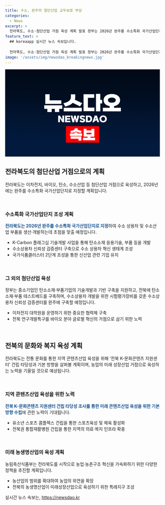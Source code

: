```yaml
---
title: 수소, 완주의 첨단산업 교두보로 부상
categories:
  - News
excerpt: >
  전라북도, 수소·첨단산업 거점 육성 계획 발표 정부는 2026년 완주를 수소특화 국가산업단지로 지정, 미래산업 육성을 위한 혁신기업과 신규 투자 유치 계획. 수소상용차 및 수소산업 부품 개발을 위한 수소특화 국가산업단지 조성. 첨단산업의 핵심 거점으로 탄소소재·부품기업을 지원하고, K-Carbon 플래그십 사업을 통한 탄소소재 기술개발 확대. 농생명산업 지원을 통해 산업용지 확대, 해양 무인장비 시험평가장비 구축 등 미래 농생명산업 육성 계획.
feature_text: >
  ## koreaapp 실시간 뉴스 속보입니다.

  전라북도, 수소·첨단산업 거점 육성 계획 발표 정부는 2026년 완주를 수소특화 국가산업단지로 지정, 미래산업 육성을 위한 혁신기업과 신규 투자 유치 계획. 수소상용차 및 수소산업 부품 개발을 위한 수소특화 국가산업단지 조성. 첨단산업의 핵심 거점으로 탄소소재·부품기업을 지원하고, K-Carbon 플래그십 사업을 통한 탄소소재 기술개발 확대. 농생명산업 지원을 통해 산업용지 확대, 해양 무인장비 시험평가장비 구축 등 미래 농생명산업 육성 계획.
image: '/assets/img/newsdao_breakingnews.jpg'
---
```


<p><img src="/assets/img/newsdao_breakingnews.jpg" alt="koreaapp 속보" /></p>

<h2 data-ke-size="size26">전라북도의 첨단산업 거점으로의 계획</h2>

<p>전라북도는 이차전지, 바이오, 탄소, 수소산업 등 첨단산업 거점으로 육성하고, 2026년에는 완주를 수소특화 국가산업단지로 지정할 계획입니다.</p>

<p data-ke-size="size16">&nbsp;</p>

<h3>수소특화 국가산업단지 조성 계획</h3>

<p><b><span style="color: #1a5490;">전라북도는 2026년 완주를 수소특화 국가산업단지로 지정</span></b>하여 수소 상용차 및 수소산업 부품을 생산·개발하는데 초점을 맞출 예정입니다.</p>

<ul>
<li>K-Carbon 플래그십 기술개발 사업을 통해 탄소소재 응용기술, 부품 등을 개발</li>
<li>수소상용차 신뢰성 검증센터 구축으로 수소 상용차 혁신 생태계 조성</li>
<li>국가식품클러스터 2단계 조성을 통한 신산업 관련 기업 유치</li>
</ul>

<p data-ke-size="size16">&nbsp;</p>

<h3>그 외의 첨단산업 육성</h3>

<p>정부는 중소기업인 탄소소재·부품기업의 기술개발과 기반 구축을 지원하고, 전북에 탄소소재·부품 테스트베드를 구축하며, 수소상용차 개발을 위한 시험평가장비를 갖춘 수소상용차 신뢰성 검증센터를 완주에 구축할 예정입니다.</p>

<ul>
<li>이차전지 대학원을 운영하기 위한 중요한 협력체 구축</li>
<li>전북 연구개발특구를 바이오 분야 글로벌 혁신의 거점으로 삼기 위한 노력</li>
</ul>

<p data-ke-size="size16">&nbsp;</p>

<h2 data-ke-size="size26">전북의 문화와 복지 육성 계획</h2>

<p>전라북도는 전통 문화를 통한 지역 콘텐츠산업 육성을 위해 ‘전북 K-문화콘텐츠 지원센터’ 건립 타당성과 기본 방향을 살펴볼 계획이며, 농업의 미래 성장산업 거점으로 육성하는 노력을 기울일 것으로 예상됩니다.</p>

<p data-ke-size="size16">&nbsp;</p>

<h3>지역 콘텐츠산업 육성을 위한 노력</h3>

<p><b><span style="color: #1a5490;">전북 K-문화콘텐츠 지원센터 건립 타당성 조사를 통한 미래 콘텐츠산업 육성을 위한 기본 방향 수립</span></b>에 관한 노력이 기대됩니다.</p>

<ul>
<li>유소년 스포츠 콤플렉스 건립을 통한 스포츠육성 및 체육 활성화</li>
<li>전북권 통합재활병원 건립을 통한 지역의 의료·복지 인프라 확충</li>
</ul>

<p data-ke-size="size16">&nbsp;</p>

<h3>미래 농생명산업의 육성 계획</h3>

<p>농림축산식품부는 전라북도를 시작으로 농업·농촌구조 혁신을 가속화하기 위한 다양한 정책을 추진할 계획입니다.</p>

<ul>
<li>농산업의 범위를 확대하여 농업의 외연을 확장</li>
<li>전북의 농생명산업이 미래성장산업으로 육성하기 위한 특례지구 조성</li>
</ul>
실시간 뉴스 속보는, <a href="https://newsdao.kr" rel="dofollow">https://newsdao.kr</a>


